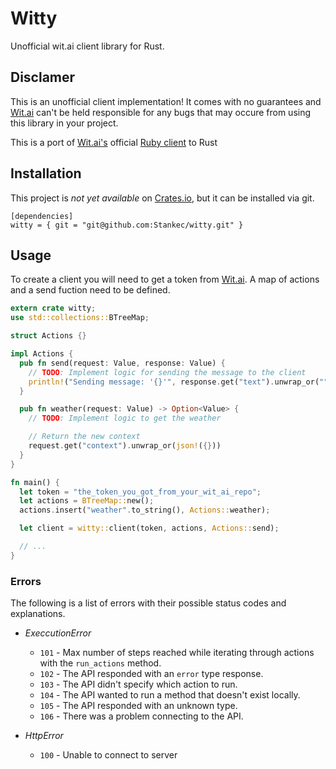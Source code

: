 # Witty

Unofficial wit.ai client library for Rust.

## Disclamer

This is an unofficial client implementation! It comes with no guarantees and
[Wit.ai](https://wit.ai/) can't be held responsible for any bugs that may occure
from using this library in your project.

This is a port of [Wit.ai's](https://wit.ai/) official
[Ruby client](https://github.com/wit-ai/wit-ruby) to Rust

## Installation

This project is _not yet available_ on [Crates.io](https://crates.io/), but
it can be installed via git.

```Cargo
[dependencies]
witty = { git = "git@github.com:Stankec/witty.git" }
```

## Usage

To create a client you will need to get a token from [Wit.ai](https://wit.ai/).
A map of actions and a send fuction need to be defined.

```Rust
extern crate witty;
use std::collections::BTreeMap;

struct Actions {}

impl Actions {
  pub fn send(request: Value, response: Value) {
    // TODO: Implement logic for sending the message to the client
    println!("Sending message: '{}'", response.get("text").unwrap_or(""));
  }

  pub fn weather(request: Value) -> Option<Value> {
    // TODO: Implement logic to get the weather

    // Return the new context
    request.get("context").unwrap_or(json!({}))
  }
}

fn main() {
  let token = "the_token_you_got_from_your_wit_ai_repo";
  let actions = BTreeMap::new();
  actions.insert("weather".to_string(), Actions::weather);

  let client = witty::client(token, actions, Actions::send);

  // ...
}
```

### Errors

The following is a list of errors with their possible status codes and
explanations.

* _ExeccutionError_
  * `101` - Max number of steps reached while iterating through actions with the `run_actions` method.
  * `102` - The API responded with an `error` type response.
  * `103` - The API didn't specify which action to run.
  * `104` - The API wanted to run a method that doesn't exist locally.
  * `105` - The API responded with an unknown type.
  * `106` - There was a problem connecting to the API.

* _HttpError_
  * `100` - Unable to connect to server
